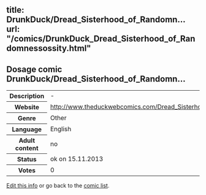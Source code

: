 title: DrunkDuck/Dread_Sisterhood_of_Randomn...
url: "/comics/DrunkDuck_Dread_Sisterhood_of_Randomnessossity.html"
---
Dosage comic DrunkDuck/Dread_Sisterhood_of_Randomn...
-----------------------------------------

<p id="msg"></p>
<script type="text/javascript">
if (window.location.search === '?edit_info_mail=sent_ok') {
  var elem = document.getElementById("msg");
  elem.innerHTML = 'Edited information sucessfully sent for review, which is usually done daily. Thanks!';
  elem.className = 'ok';
}
</script>
<table class="comicinfo">
<tr>
<th>Description</th><td>-</td>
</tr>
<tr>
<th>Website</th><td><a href="http://www.theduckwebcomics.com/Dread_Sisterhood_of_Randomnessossity/">http://www.theduckwebcomics.com/Dread_Sisterhood_of_Randomnessossity/</a></td>
</tr>
<tr>
<th>Genre</th><td>Other</td>
</tr>
<tr>
<th>Language</th><td>English</td>
</tr>
<tr>
<th>Adult content</th><td>no</td>
</tr>
<tr>
<th>Status</th><td>ok on 15.11.2013</td>
</tr>
<tr>
<th>Votes</th><td>0</td>
</tr>
</table>

[Edit this info](DrunkDuck_Dread_Sisterhood_of_Randomnessossity_edit.html) or go back to the [comic list](../comic-index.html).
